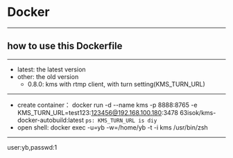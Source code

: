 # Docker
---
## how to use this Dockerfile
---
- latest: the latest version
- other: the old version
  - 0.8.0: kms with rtmp client, with turn setting(KMS_TURN_URL)

---
- create container：
  docker run -d --name kms -p 8888:8765 -e KMS_TURN_URL=test123:123456@192.168.100.180:3478 63isok/kms-docker-autobuild:latest
`ps: KMS_TURN_URL is diy`
- open shell: 
  docker exec -u=yb -w=/home/yb -t -i kms /usr/bin/zsh

---
user:yb,passwd:1

